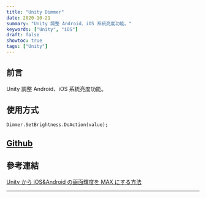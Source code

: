 ```yaml
---
title: "Unity Dimmer"
date: 2020-10-21
summary: "Unity 調整 Android、iOS 系統亮度功能。"
keywords: ["Unity", "iOS"]
draft: false
showtoc: true
tags: ["Unity"]
---
```


## 前言

Unity 調整 Android、iOS 系統亮度功能。

## 使用方式

```CSharp
Dimmer.SetBrightness.DoAction(value);
```

## [Github]

## 參考連結

[Unity から iOS&Android の画面輝度を MAX にする方法][ref_1]

---

[Github]: https://github.com/Wenrong274/Unity-Dimmer
[ref_1]: https://qiita.com/Shunsuke-Suzuki-Gen/items/5af162d7b169fd4c7e85
